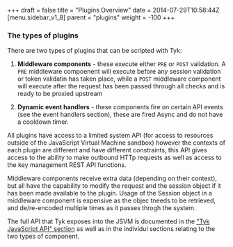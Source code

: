 +++
draft = false
title = "Plugins Overview"
date = 2014-07-29T10:58:44Z
[menu.sidebar_v1_8]
    parent = "plugins"
    weight = -100
+++

### The types of plugins

There are two types of plugins that can be scripted with Tyk:

1.  **Middleware components** - these execute either `PRE` or `POST` validation. A `PRE` middleware compoenent will execute before any session validation or token validatin has taken place, while a `POST` middleware component will execute after the request has been passed through all checks and is ready to be proxied upstream

2. **Dynamic event handlers** - these components fire on certain API events (see the event handlers section), these are fired Async and do not have a cooldown timer.

All plugins have access to a limited system API (for access to resources outside of the JavaScript Virtual Machine sandbox) however the contexts of each
plugin are different and have different constraints, this API gives access to the ability to make outbound HTTp requests as well as access to the key management REST API functions.

Middleware components receive extra data (depending on their context), but all have the capability to modify the request and the session object if it 
has been made available to the plugin. Usage of the Session object in a middleware component is expensive as the objec tneeds to be retrieved, and de/re-encoded multiple times as it passes throgh the system.

The full API that Tyk exposes into the JSVM is documented in the ["Tyk JavaScript API" section](plugins/jsvm-api) as well as in the individul sections relating to the two types of component.
